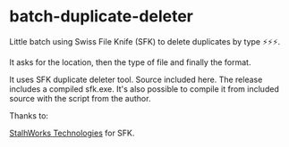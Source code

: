 # batch-duplicate-deleter

Little batch using Swiss File Knife (SFK) to delete duplicates by type ⚡⚡⚡.

It asks for the location, then the type of file and finally the format. 

It uses SFK duplicate deleter tool. Source included here. The release includes a compiled sfk.exe. It's also possible to compile it from included source with the script from the author.

Thanks to:

<a href="http://stahlworks.com/downloads.html">StalhWorks Technologies</a> for SFK.
